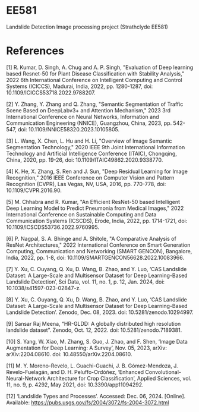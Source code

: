 # EE581
Landslide Detection Image processing project (Strathclyde EE581)
# References
[1] R. Kumar, D. Singh, A. Chug and A. P. Singh, "Evaluation of Deep learning based Resnet-50 for Plant Disease Classification with Stability Analysis," 2022 6th International Conference on Intelligent Computing and Control Systems (ICICCS), Madurai, India, 2022, pp. 1280-1287, doi: 10.1109/ICICCS53718.2022.9788207.

[2] Y. Zhang, Y. Zhang and Q. Zhang, "Semantic Segmentation of Traffic Scene Based on DeepLabv3+ and Attention Mechanism," 2023 3rd International Conference on Neural Networks, Information and Communication Engineering (NNICE), Guangzhou, China, 2023, pp. 542-547, doi: 10.1109/NNICE58320.2023.10105805. 

[3] L. Wang, X. Chen, L. Hu and H. Li, "Overview of Image Semantic Segmentation Technology," 2020 IEEE 9th Joint International Information Technology and Artificial Intelligence Conference (ITAIC), Chongqing, China, 2020, pp. 19-26, doi: 10.1109/ITAIC49862.2020.9338770.

[4] K. He, X. Zhang, S. Ren and J. Sun, "Deep Residual Learning for Image Recognition," 2016 IEEE Conference on Computer Vision and Pattern Recognition (CVPR), Las Vegas, NV, USA, 2016, pp. 770-778, doi: 10.1109/CVPR.2016.90. 

[5] M. Chhabra and R. Kumar, "An Efficient ResNet-50 based Intelligent Deep Learning Model to Predict Pneumonia from Medical Images," 2022 International Conference on Sustainable Computing and Data Communication Systems (ICSCDS), Erode, India, 2022, pp. 1714-1721, doi: 10.1109/ICSCDS53736.2022.9760995.

[6] P. Nagpal, S. A. Bhinge and A. Shitole, "A Comparative Analysis of ResNet Architectures," 2022 International Conference on Smart Generation Computing, Communication and Networking (SMART GENCON), Bangalore, India, 2022, pp. 1-8, doi: 10.1109/SMARTGENCON56628.2022.10083966.

[7] Y. Xu, C. Ouyang, Q. Xu, D. Wang, B. Zhao, and Y. Luo, ‘CAS Landslide Dataset: A Large-Scale and Multisensor Dataset for Deep Learning-Based Landslide Detection’, Sci Data, vol. 11, no. 1, p. 12, Jan. 2024, doi: 10.1038/s41597-023-02847-z.

[8] Y. Xu, C. Ouyang, Q. Xu, D. Wang, B. Zhao, and Y. Luo, ‘CAS Landslide Dataset: A Large-Scale and Multisensor Dataset for Deep Learning-Based Landslide Detection’. Zenodo, Dec. 08, 2023. doi: 10.5281/zenodo.10294997.

[9] Sansar Raj Meena, “HR-GLDD: A globally distributed high resolution landslide dataset”. Zenodo, Oct. 12, 2022. doi: 10.5281/zenodo.7189381.

[10] S. Yang, W. Xiao, M. Zhang, S. Guo, J. Zhao, and F. Shen, ‘Image Data Augmentation for Deep Learning: A Survey’, Nov. 05, 2023, arXiv: arXiv:2204.08610. doi: 10.48550/arXiv.2204.08610.

[11] M. Y. Moreno-Revelo, L. Guachi-Guachi, J. B. Gómez-Mendoza, J. Revelo-Fuelagán, and D. H. Peluffo-Ordóñez, ‘Enhanced Convolutional-Neural-Network Architecture for Crop Classification’, Applied Sciences, vol. 11, no. 9, p. 4292, May 2021, doi: 10.3390/app11094292.

[12] ‘Landslide Types and Processes’. Accessed: Dec. 06, 2024. [Online]. Available: https://pubs.usgs.gov/fs/2004/3072/fs-2004-3072.html

